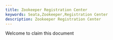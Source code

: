 ```yaml
---
title: Zookeeper Registration Center
keywords: Seata,Zookeeper,Registration Center
description: Zookeeper Registration Center
---
```


Welcome to claim this document